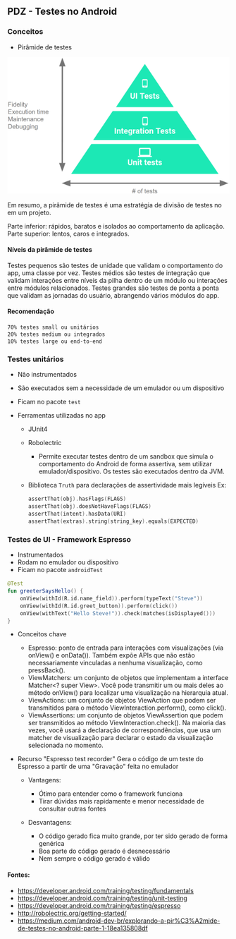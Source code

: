 ## PDZ - Testes no Android

### Conceitos

* Pirâmide de testes

![Pirâmide de testes](doc/pyramid.png)

Em resumo, a pirâmide de testes é uma estratégia de divisão de testes no em um projeto. 

Parte inferior: rápidos, baratos e isolados ao comportamento da aplicação. 
Parte superior: lentos, caros e integrados.

#### Níveis da pirâmide de testes
Testes pequenos são testes de unidade que validam o comportamento do app, uma classe por vez.
Testes médios são testes de integração que validam interações entre níveis da pilha dentro de um módulo ou interações entre módulos relacionados.
Testes grandes são testes de ponta a ponta que validam as jornadas do usuário, abrangendo vários módulos do app.

#### Recomendação
```text
70% testes small ou unitários
20% testes medium ou integrados
10% testes large ou end-to-end
```


### Testes unitários

* Não instrumentados
* São executados sem a necessidade de um emulador ou um dispositivo
* Ficam no pacote `test`

* Ferramentas utilizadas no app
    * JUnit4

    * Robolectric
        - Permite executar testes dentro de um sandbox que simula o comportamento do Android de forma assertiva, sem utilizar emulador/dispositivo. Os testes são executados dentro da JVM.

    * Biblioteca `Truth` para declarações de assertividade mais legíveis
        Ex:
        ```kotlin
        assertThat(obj).hasFlags(FLAGS)
        assertThat(obj).doesNotHaveFlags(FLAGS)
        assertThat(intent).hasData(URI)
        assertThat(extras).string(string_key).equals(EXPECTED)
        ```

### Testes de UI - Framework Espresso

* Instrumentados
* Rodam no emulador ou dispositivo
* Ficam no pacote `androidTest`

```kotlin
@Test
fun greeterSaysHello() {
    onView(withId(R.id.name_field)).perform(typeText("Steve"))
    onView(withId(R.id.greet_button)).perform(click())
    onView(withText("Hello Steve!")).check(matches(isDisplayed()))
}
```

- Conceitos chave
    * Espresso: ponto de entrada para interações com visualizações (via onView() e onData()). Também expõe APIs que não estão necessariamente vinculadas a nenhuma visualização, como pressBack().
    * ViewMatchers: um conjunto de objetos que implementam a interface Matcher<? super View>. Você pode transmitir um ou mais deles ao método onView() para localizar uma visualização na hierarquia atual.
    * ViewActions: um conjunto de objetos ViewAction que podem ser transmitidos para o método ViewInteraction.perform(), como click().
    * ViewAssertions: um conjunto de objetos ViewAssertion que podem ser transmitidos ao método ViewInteraction.check(). Na maioria das vezes, você usará a declaração de correspondências, que usa um matcher de visualização para declarar o estado da visualização selecionada no momento.

- Recurso "Espresso test recorder"
    Gera o código de um teste do Espresso a partir de uma "Gravação" feita no emulador
    
    * Vantagens: 
        - Ótimo para entender como o framework funciona
        - Tirar dúvidas mais rapidamente e menor necessidade de consultar outras fontes
        
    * Desvantagens:
        - O código gerado fica muito grande, por ter sido gerado de forma genérica
        - Boa parte do código gerado é desnecessário
        - Nem sempre o código gerado é válido


#### Fontes:
* https://developer.android.com/training/testing/fundamentals
* https://developer.android.com/training/testing/unit-testing
* https://developer.android.com/training/testing/espresso
* http://robolectric.org/getting-started/
* https://medium.com/android-dev-br/explorando-a-pir%C3%A2mide-de-testes-no-android-parte-1-18ea135808df